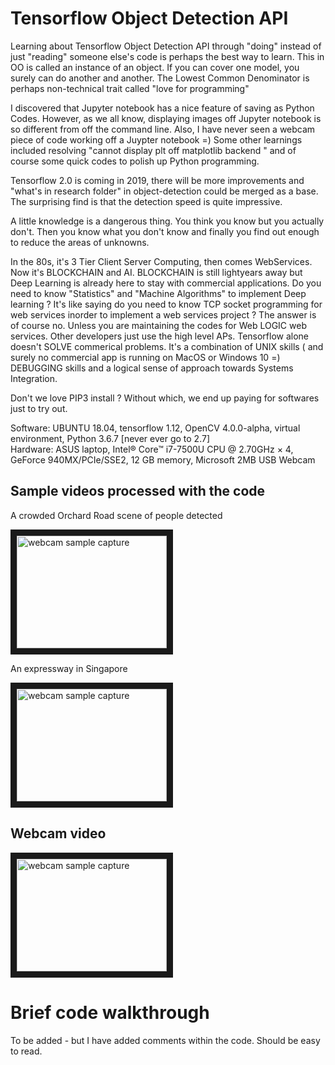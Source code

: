 # Tensorflow Object Detection API 

Learning about Tensorflow Object Detection API through "doing" instead of just "reading" someone else's code is perhaps the best way to learn.  This in OO is called an instance of an object.  If you can cover one model, you surely can do another and another.  The Lowest Common Denominator is perhaps non-technical trait called "love for programming"

I discovered that Jupyter notebook has a nice feature of saving as Python Codes.  However, as we all know, displaying images off Jupyter notebook is so different from off the command line.  Also, I have never seen a webcam piece of code working off a Juypter notebook =) Some other learnings included resolving "cannot display plt off matplotlib backend " and of course some quick codes to polish up Python programming.  

Tensorflow 2.0 is coming in 2019, there will be more improvements and "what's in research folder" in object-detection could be merged as a base. The surprising find is that the detection speed is quite impressive.

A little knowledge is a dangerous thing.  You think you know but you actually don't. Then you know what you don't know and finally you find out enough to reduce the areas of unknowns.  

In the 80s, it's 3 Tier Client Server Computing, then comes WebServices.  Now it's BLOCKCHAIN and AI.  BLOCKCHAIN is still lightyears away but Deep Learning is already here to stay with commercial applications.  Do you need to know "Statistics" and "Machine Algorithms" to implement Deep learning ?  It's like saying do you need to know TCP socket programming for web services inorder to implement a web services project ?  The answer is of course no. Unless you are maintaining the codes for Web LOGIC web services.  Other developers just use the high level APs.  Tensorflow alone doesn't SOLVE commerical problems.  It's a combination of UNIX skills ( and surely no commercial app is running on MacOS or Windows 10 =) DEBUGGING skills and a logical sense of approach towards Systems Integration. 

Don't we love PIP3 install ? Without which, we end up paying for softwares just to try out.

Software:  UBUNTU 18.04, tensorflow 1.12, OpenCV 4.0.0-alpha, virtual environment, Python 3.6.7 [never ever go to 2.7]  
Hardware:  ASUS laptop, Intel® Core™ i7-7500U CPU @ 2.70GHz × 4, GeForce 940MX/PCIe/SSE2, 12 GB memory, Microsoft 2MB USB Webcam

##  Sample videos processed with the code

A crowded Orchard Road scene of people detected

<a href="http://www.youtube.com/watch?feature=player_embedded&v=uIKENd5VejM" target="_blank"><img src="https://img.youtube.com/vi/uIKENd5VejM/0.jpg" alt="webcam sample capture" width="240" height="180" border="10" /></a>

An expressway in Singapore

<a href="http://www.youtube.com/watch?feature=player_embedded&v=6qMIArxPo3k" target="_blank"><img src="https://img.youtube.com/vi/6qMIArxPo3k/0.jpg" alt="webcam sample capture" width="240" height="180" border="10" /></a>

##  Webcam video
<a href="http://www.youtube.com/watch?feature=player_embedded&v=8pmMGqQKLx0" target="_blank"><img src="https://img.youtube.com/vi/8pmMGqQKLx0/0.jpg" alt="webcam sample capture" width="240" height="180" border="10" /></a>

# Brief code walkthrough

To be added - but I have added comments within the code.  Should be easy to read. 
